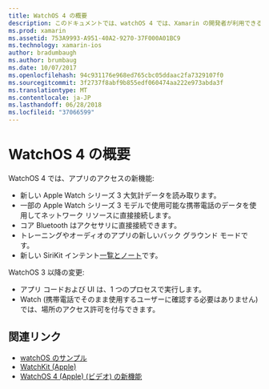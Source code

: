 ```yaml
---
title: WatchOS 4 の概要
description: このドキュメントでは、watchOS 4 では、Xamarin の開発者が利用できるようになった新しい機能を記述する大まかな概要を示します。
ms.prod: xamarin
ms.assetid: 753A9993-A951-40A2-9270-37F000A01BC9
ms.technology: xamarin-ios
author: bradumbaugh
ms.author: brumbaug
ms.date: 10/07/2017
ms.openlocfilehash: 94c931176e968ed765cbc05ddaac2fa7329107f0
ms.sourcegitcommit: 3f2737f8abf9b855edf060474aa222e973abda3f
ms.translationtype: MT
ms.contentlocale: ja-JP
ms.lasthandoff: 06/28/2018
ms.locfileid: "37066599"
---
```

# <a name="introduction-to-watchos-4"></a>WatchOS 4 の概要

WatchOS 4 では、アプリのアクセスの新機能:

* 新しい Apple Watch シリーズ 3 大気計データを読み取ります。
* 一部の Apple Watch シリーズ 3 モデルで使用可能な携帯電話のデータを使用してネットワーク リソースに直接接続します。
* コア Bluetooth はアクセサリに直接接続できます。
* トレーニングやオーディオのアプリの新しいバック グラウンド モードです。
* 新しい SiriKit インテント[一覧とノート](~/ios/platform/introduction-to-ios11/sirikit.md)です。

WatchOS 3 以降の変更:

* アプリ コードおよび UI は、1 つのプロセスで実行します。
* Watch (携帯電話でそのまま使用するユーザーに確認する必要はありません) では、場所のアクセス許可を付与できます。

## <a name="related-links"></a>関連リンク

* [watchOS のサンプル](https://developer.xamarin.com/samples/watchos/all/)
* [WatchKit (Apple)](https://developer.apple.com/documentation/watchkit)
* [WatchOS 4 (Apple) (ビデオ) の新機能](https://developer.apple.com/videos/play/wwdc2017/205/)
